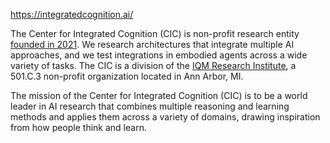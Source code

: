 https://integratedcognition.ai/

The Center for Integrated Cognition (CIC) is non-profit research entity 
[founded in 2021](https://integratedcognition.ai/leadership/).
We research  architectures that integrate multiple AI approaches, and we test integrations
in embodied agents across a wide variety of tasks.  The CIC is a division of the [IQM Research
Institute](https://iqmri.org/), a 501.C.3 non-profit organization located in Ann Arbor, MI.

The mission of the Center for Integrated Cognition (CIC) is to be a world leader in
AI research that combines multiple reasoning and learning methods and applies them
across a variety of domains, drawing inspiration from how people think and learn.
